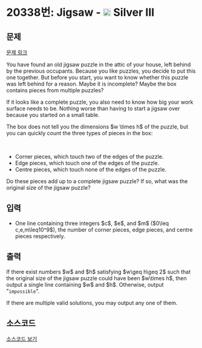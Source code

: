 # 20338번: Jigsaw - <img src="https://static.solved.ac/tier_small/8.svg" style="height:20px" /> Silver III

<!-- performance -->

<!-- 문제 제출 후 깃허브에 푸시를 했을 때 제출한 코드의 성능이 입력될 공간입니다.-->

<!-- end -->

## 문제

[문제 링크](https://boj.kr/20338)


<p>You have found an old jigsaw puzzle in the attic of your house, left behind by the previous occupants. Because you like puzzles, you decide to put this one together. But before you start, you want to know whether this puzzle was left behind for a reason. Maybe it is incomplete? Maybe the box contains pieces from multiple puzzles?&nbsp;</p>

<p>If it looks like a complete puzzle, you also need to know how big your work surface needs to be. Nothing worse than having to start a jigsaw over because you started on a small table.</p>

<p>The box does not tell you the dimensions $w \times h$ of the puzzle, but you can quickly count the three types of pieces in the box:</p>

<p>&nbsp;</p>

<ul>
<li>Corner pieces, which touch two of the edges of the puzzle.</li>
<li>Edge pieces, which touch one of the edges of the puzzle.</li>
<li>Centre pieces, which touch none of the edges of the puzzle.</li>
</ul>

<p>Do these pieces add up to a complete jigsaw puzzle? If so, what was the original size of the jigsaw puzzle?</p>



## 입력


<ul>
<li>One line containing three integers $c$, $e$, and $m$ ($0\leq c,e,m\leq10^9$), the number of corner pieces, edge pieces, and centre pieces respectively.</li>
</ul>



## 출력


<p>If there exist numbers $w$ and $h$ satisfying $w\geq h\geq 2$ such that the original size of the jigsaw puzzle could have been $w\times h$, then output a single line containing $w$ and $h$. Otherwise, output "<code>impossible</code>".</p>

<p>If there are multiple valid solutions, you may output any one of them.</p>



## 소스코드

[소스코드 보기](Jigsaw.cpp)